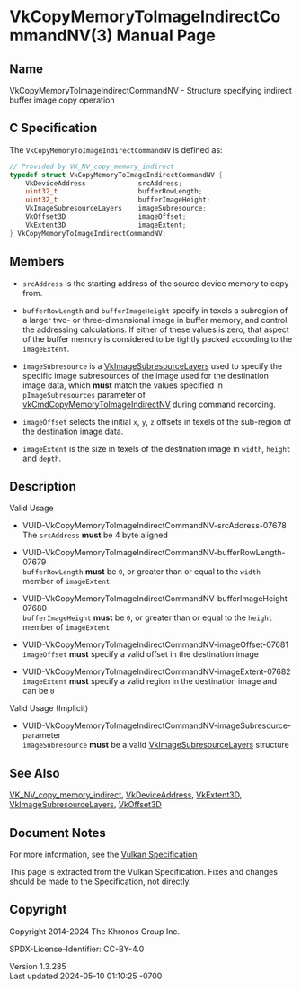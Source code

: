 # VkCopyMemoryToImageIndirectCommandNV(3) Manual Page

## Name

VkCopyMemoryToImageIndirectCommandNV - Structure specifying indirect
buffer image copy operation



## <a href="#_c_specification" class="anchor"></a>C Specification

The `VkCopyMemoryToImageIndirectCommandNV` is defined as:

``` c
// Provided by VK_NV_copy_memory_indirect
typedef struct VkCopyMemoryToImageIndirectCommandNV {
    VkDeviceAddress             srcAddress;
    uint32_t                    bufferRowLength;
    uint32_t                    bufferImageHeight;
    VkImageSubresourceLayers    imageSubresource;
    VkOffset3D                  imageOffset;
    VkExtent3D                  imageExtent;
} VkCopyMemoryToImageIndirectCommandNV;
```

## <a href="#_members" class="anchor"></a>Members

- `srcAddress` is the starting address of the source device memory to
  copy from.

- `bufferRowLength` and `bufferImageHeight` specify in texels a
  subregion of a larger two- or three-dimensional image in buffer
  memory, and control the addressing calculations. If either of these
  values is zero, that aspect of the buffer memory is considered to be
  tightly packed according to the `imageExtent`.

- `imageSubresource` is a
  [VkImageSubresourceLayers](https://registry.khronos.org/vulkan/specs/1.3-extensions/man/html/VkImageSubresourceLayers.html) used to
  specify the specific image subresources of the image used for the
  destination image data, which **must** match the values specified in
  `pImageSubresources` parameter of
  [vkCmdCopyMemoryToImageIndirectNV](https://registry.khronos.org/vulkan/specs/1.3-extensions/man/html/vkCmdCopyMemoryToImageIndirectNV.html)
  during command recording.

- `imageOffset` selects the initial `x`, `y`, `z` offsets in texels of
  the sub-region of the destination image data.

- `imageExtent` is the size in texels of the destination image in
  `width`, `height` and `depth`.

## <a href="#_description" class="anchor"></a>Description

Valid Usage

- <a href="#VUID-VkCopyMemoryToImageIndirectCommandNV-srcAddress-07678"
  id="VUID-VkCopyMemoryToImageIndirectCommandNV-srcAddress-07678"></a>
  VUID-VkCopyMemoryToImageIndirectCommandNV-srcAddress-07678  
  The `srcAddress` **must** be 4 byte aligned

- <a
  href="#VUID-VkCopyMemoryToImageIndirectCommandNV-bufferRowLength-07679"
  id="VUID-VkCopyMemoryToImageIndirectCommandNV-bufferRowLength-07679"></a>
  VUID-VkCopyMemoryToImageIndirectCommandNV-bufferRowLength-07679  
  `bufferRowLength` **must** be `0`, or greater than or equal to the
  `width` member of `imageExtent`

- <a
  href="#VUID-VkCopyMemoryToImageIndirectCommandNV-bufferImageHeight-07680"
  id="VUID-VkCopyMemoryToImageIndirectCommandNV-bufferImageHeight-07680"></a>
  VUID-VkCopyMemoryToImageIndirectCommandNV-bufferImageHeight-07680  
  `bufferImageHeight` **must** be `0`, or greater than or equal to the
  `height` member of `imageExtent`

- <a href="#VUID-VkCopyMemoryToImageIndirectCommandNV-imageOffset-07681"
  id="VUID-VkCopyMemoryToImageIndirectCommandNV-imageOffset-07681"></a>
  VUID-VkCopyMemoryToImageIndirectCommandNV-imageOffset-07681  
  `imageOffset` **must** specify a valid offset in the destination image

- <a href="#VUID-VkCopyMemoryToImageIndirectCommandNV-imageExtent-07682"
  id="VUID-VkCopyMemoryToImageIndirectCommandNV-imageExtent-07682"></a>
  VUID-VkCopyMemoryToImageIndirectCommandNV-imageExtent-07682  
  `imageExtent` **must** specify a valid region in the destination image
  and can be `0`

Valid Usage (Implicit)

- <a
  href="#VUID-VkCopyMemoryToImageIndirectCommandNV-imageSubresource-parameter"
  id="VUID-VkCopyMemoryToImageIndirectCommandNV-imageSubresource-parameter"></a>
  VUID-VkCopyMemoryToImageIndirectCommandNV-imageSubresource-parameter  
  `imageSubresource` **must** be a valid
  [VkImageSubresourceLayers](https://registry.khronos.org/vulkan/specs/1.3-extensions/man/html/VkImageSubresourceLayers.html) structure

## <a href="#_see_also" class="anchor"></a>See Also

[VK_NV_copy_memory_indirect](https://registry.khronos.org/vulkan/specs/1.3-extensions/man/html/VK_NV_copy_memory_indirect.html),
[VkDeviceAddress](https://registry.khronos.org/vulkan/specs/1.3-extensions/man/html/VkDeviceAddress.html), [VkExtent3D](https://registry.khronos.org/vulkan/specs/1.3-extensions/man/html/VkExtent3D.html),
[VkImageSubresourceLayers](https://registry.khronos.org/vulkan/specs/1.3-extensions/man/html/VkImageSubresourceLayers.html),
[VkOffset3D](https://registry.khronos.org/vulkan/specs/1.3-extensions/man/html/VkOffset3D.html)

## <a href="#_document_notes" class="anchor"></a>Document Notes

For more information, see the <a
href="https://registry.khronos.org/vulkan/specs/1.3-extensions/html/vkspec.html#VkCopyMemoryToImageIndirectCommandNV"
target="_blank" rel="noopener">Vulkan Specification</a>

This page is extracted from the Vulkan Specification. Fixes and changes
should be made to the Specification, not directly.

## <a href="#_copyright" class="anchor"></a>Copyright

Copyright 2014-2024 The Khronos Group Inc.

SPDX-License-Identifier: CC-BY-4.0

Version 1.3.285  
Last updated 2024-05-10 01:10:25 -0700
